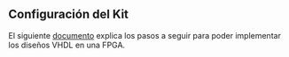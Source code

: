 ## Configuración del Kit

El siguiente [documento](/configuracion_kit/holaKit.pdf) explica los pasos a seguir para poder implementar los diseños VHDL en una FPGA.